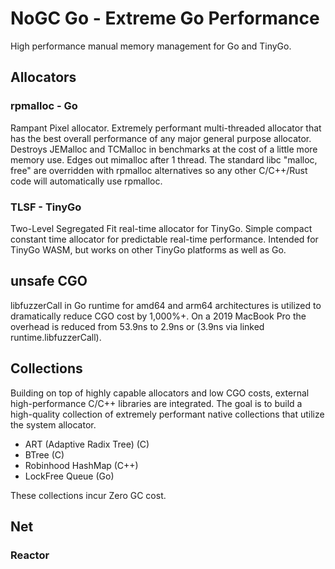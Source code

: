# NoGC Go - Extreme Go Performance

High performance manual memory management for Go and TinyGo.

## Allocators

### rpmalloc - Go

Rampant Pixel allocator. Extremely performant multi-threaded allocator that has the best overall performance of any major general purpose allocator. Destroys JEMalloc and TCMalloc in benchmarks at the cost of a little more memory use. Edges out mimalloc after 1 thread. The standard libc "malloc, free" are overridden with rpmalloc alternatives so any other C/C++/Rust code will automatically use rpmalloc.

### TLSF - TinyGo

Two-Level Segregated Fit real-time allocator for TinyGo. Simple compact constant time allocator for predictable real-time performance. Intended for TinyGo WASM, but works on other TinyGo platforms as well as Go.

## unsafe CGO

libfuzzerCall in Go runtime for amd64 and arm64 architectures is utilized to dramatically reduce CGO cost by 1,000%+. On a 2019 MacBook Pro the overhead is reduced from 53.9ns to 2.9ns or (3.9ns via linked runtime.libfuzzerCall).

## Collections

Building on top of highly capable allocators and low CGO costs, external high-performance C/C++ libraries are integrated. The goal is to build a high-quality collection of extremely performant native collections that utilize the system allocator.

- ART (Adaptive Radix Tree) (C)
- BTree (C)
- Robinhood HashMap (C++)
- LockFree Queue (Go)

These collections incur Zero GC cost.


## Net

### Reactor